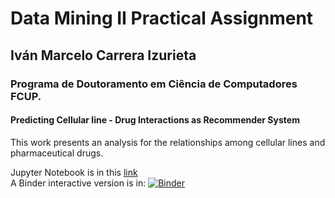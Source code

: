 # Data Mining II Practical Assignment

## Iván Marcelo Carrera Izurieta
### Programa de Doutoramento em Ciência de Computadores FCUP.

#### Predicting Cellular line - Drug Interactions as Recommender System
This work presents an analysis for the relationships among cellular lines and pharmaceutical drugs.

Jupyter Notebook is in this [link](https://github.com/elprofe-ivan/passignment/blob/master/predicting.ipynb)  
A Binder interactive version is in: [![Binder](https://mybinder.org/badge_logo.svg)](https://mybinder.org/v2/gh/elprofe-ivan/passignment/master)
